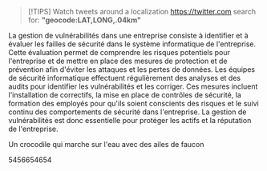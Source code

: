 
> [!TIPS] Watch tweets around a localization
https://twitter.com search for: **"geocode:LAT,LONG,.04km"**

La gestion de vulnérabilités dans une entreprise consiste à identifier et à évaluer les failles de sécurité dans le système informatique de l'entreprise. Cette évaluation permet de comprendre les risques potentiels pour l'entreprise et de mettre en place des mesures de protection et de prévention afin d'éviter les attaques et les pertes de données. Les équipes de sécurité informatique effectuent régulièrement des analyses et des audits pour identifier les vulnérabilités et les corriger. Ces mesures incluent l'installation de correctifs, la mise en place de contrôles de sécurité, la formation des employés pour qu'ils soient conscients des risques et le suivi continu des comportements de sécurité dans l'entreprise. La gestion de vulnérabilités est donc essentielle pour protéger les actifs et la réputation de l'entreprise.

Un crocodile qui marche sur l'eau avec des ailes de faucon

5456654654


